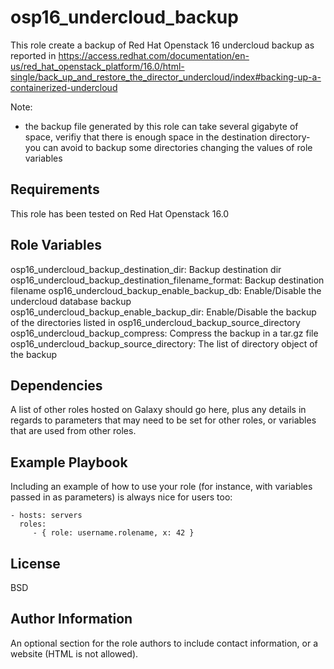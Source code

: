 osp16_undercloud_backup
=========

This role create a backup of Red Hat Openstack 16 undercloud backup as reported in https://access.redhat.com/documentation/en-us/red_hat_openstack_platform/16.0/html-single/back_up_and_restore_the_director_undercloud/index#backing-up-a-containerized-undercloud

Note: 
- the backup file generated by this role can take several gigabyte of space, verifiy that there is enough space in the destination directory- you can avoid to backup some directories changing the values of role variables

Requirements
------------

This role has been tested on Red Hat Openstack 16.0

Role Variables
--------------

osp16_undercloud_backup_destination_dir: Backup destination dir
osp16_undercloud_backup_destination_filename_format: Backup destination filename
osp16_undercloud_backup_enable_backup_db: Enable/Disable the undercloud database backup
osp16_undercloud_backup_enable_backup_dir: Enable/Disable the backup of the directories listed in osp16_undercloud_backup_source_directory 
osp16_undercloud_backup_compress: Compress the backup in a tar.gz file
osp16_undercloud_backup_source_directory: The list of directory object of the backup

Dependencies
------------

A list of other roles hosted on Galaxy should go here, plus any details in regards to parameters that may need to be set for other roles, or variables that are used from other roles.

Example Playbook
----------------

Including an example of how to use your role (for instance, with variables passed in as parameters) is always nice for users too:

    - hosts: servers
      roles:
         - { role: username.rolename, x: 42 }

License
-------

BSD

Author Information
------------------

An optional section for the role authors to include contact information, or a website (HTML is not allowed).
